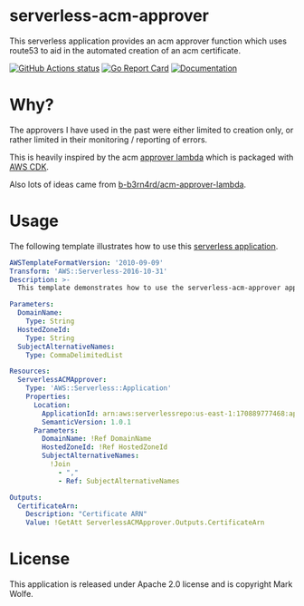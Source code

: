 # serverless-acm-approver

This serverless application provides an acm approver function which uses route53 to aid in the automated creation of an acm certificate.

[![GitHub Actions status](https://github.com/wolfeidau/serverless-acm-approver/workflows/Go/badge.svg?branch=master)](https://github.com/wolfeidau/serverless-acm-approver/actions?query=workflow%3AGo)
[![Go Report Card](https://goreportcard.com/badge/github.com/wolfeidau/serverless-acm-approver)](https://goreportcard.com/report/github.com/wolfeidau/serverless-acm-approver)
[![Documentation](https://godoc.org/github.com/wolfeidau/serverless-acm-approver?status.svg)](https://godoc.org/github.com/wolfeidau/serverless-acm-approver)

# Why?

The approvers I have used in the past were either limited to creation only, or rather limited in their monitoring / reporting of errors.

This is heavily inspired by the acm [approver lambda](https://github.com/aws/aws-cdk/blob/master/packages/%40aws-cdk/aws-certificatemanager/lambda-packages/dns_validated_certificate_handler/lib/index.js) which is packaged with [AWS CDK](https://github.com/aws/aws-cdk).

Also lots of ideas came from [b-b3rn4rd/acm-approver-lambda](https://github.com/b-b3rn4rd/acm-approver-lambda).

# Usage

The following template illustrates how to use this [serverless application](https://serverlessrepo.aws.amazon.com/applications/arn:aws:serverlessrepo:us-east-1:170889777468:applications~serverless-acm-approver).

```yaml
AWSTemplateFormatVersion: '2010-09-09'
Transform: 'AWS::Serverless-2016-10-31'
Description: >-
  This template demonstrates how to use the serverless-acm-approver application.

Parameters:
  DomainName:
    Type: String
  HostedZoneId:
    Type: String
  SubjectAlternativeNames:
    Type: CommaDelimitedList

Resources:
  ServerlessACMApprover:
    Type: 'AWS::Serverless::Application'
    Properties:
      Location:
        ApplicationId: arn:aws:serverlessrepo:us-east-1:170889777468:applications~serverless-acm-approver
        SemanticVersion: 1.0.1
      Parameters:
        DomainName: !Ref DomainName
        HostedZoneId: !Ref HostedZoneId
        SubjectAlternativeNames:
          !Join
            - ","
            - Ref: SubjectAlternativeNames

Outputs:
  CertificateArn:
    Description: "Certificate ARN"
    Value: !GetAtt ServerlessACMApprover.Outputs.CertificateArn
```

# License

This application is released under Apache 2.0 license and is copyright Mark Wolfe.